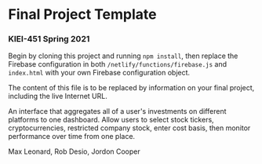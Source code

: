 # Final Project Template

### KIEI-451 Spring 2021

Begin by cloning this project and running `npm install`, then replace the Firebase configuration in both `/netlify/functions/firebase.js` and `index.html` with your own Firebase configuration object.

The content of this file is to be replaced by information on your final project, including the live Internet URL.

An interface that aggregates all of a user's investments on different platforms to one dashboard. Allow users to select stock tickers, cryptocurrencies, restricted company stock, enter cost basis, then monitor performance over time from one place.

Max Leonard, Rob Desio, Jordon Cooper

